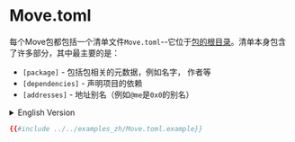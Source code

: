 # Move.toml

每个Move包都包括一个清单文件`Move.toml`--它位于[包的根目录](https://docs.sui.io/build/move/index#move-code-organization)。清单本身包含了许多部分，其中最主要的是：
- `[package]` - 包括包相关的元数据，例如名字， 作者等
- `[dependencies]` - 声明项目的依赖
- `[addresses]` - 地址别名（例如`@me`是`0x0`的别名）

<details>
<summary>English Version</summary>

Every Move package has a *package manifest* in the form of a `Move.toml` file - it is placed in the [root of the package](https://docs.sui.io/build/move/index#move-code-organization). The manifest itself contains a number of sections, primary of which are:

- `[package]` - includes package metadata such as name and author
- `[dependencies]` - specifies dependencies of the project
- `[addresses]` - address aliases (eg `@me` will be treated as a `0x0` address)


</details>


```toml
{{#include ../../examples_zh/Move.toml.example}}
```
